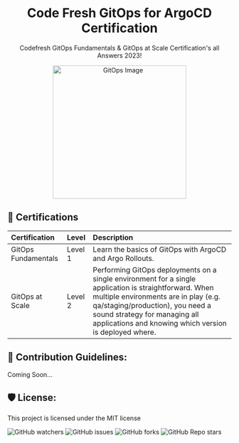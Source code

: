 <h1 align="center" id="title">Code Fresh GitOps for ArgoCD Certification</h1>
<p align ="center" id="description">Codefresh GitOps Fundamentals &amp; GitOps at Scale Certification's all Answers 2023!</p>

<p align="center">
  <img src="https://github.com/rakshixh/Codefresh-GitOps-for-ArgoCD-Certification/assets/83587918/8275999e-afbc-43ed-b111-638561524dff" alt="GitOps Image" style="width:300px; "/>
</p>


  
  
<h2>🧐 Certifications</h2>

| Certification       | Level‎‎‎‎ | Description |
| :------------------ | :---- | :-------------- |
| GitOps Fundamentals | Level 1 | Learn the basics of GitOps with ArgoCD and Argo Rollouts.                                                                                                                                                                                                                    |
| GitOps at Scale     | Level 2 | Performing GitOps deployments on a single environment for a single application is straightforward. When multiple environments are in play (e.g. qa/staging/production), you need a sound strategy for managing all applications and knowing which version is deployed where. |

<h2>🍰 Contribution Guidelines:</h2>

Coming Soon...

<h2>🛡️ License:</h2>

This project is licensed under the MIT license

![GitHub watchers](https://img.shields.io/github/watchers/rakshixh/Codefresh-GitOps-for-ArgoCD-Certification?label=Number%20of%20Watchers&labelColor=orange&color=black) ![GitHub issues](https://img.shields.io/github/issues/rakshixh/Codefresh-GitOps-for-ArgoCD-Certification?label=Number%20of%20issues&labelColor=orange&color=black) ![GitHub forks](https://img.shields.io/github/forks/rakshixh/Codefresh-GitOps-for-ArgoCD-Certification?label=Number%20of%20Forks&logoColor=orange&labelColor=orange&color=black) ![GitHub Repo stars](https://img.shields.io/github/stars/rakshixh/Codefresh-GitOps-for-ArgoCD-Certification?label=Number%20of%20Stars&labelColor=orange&color=black)


